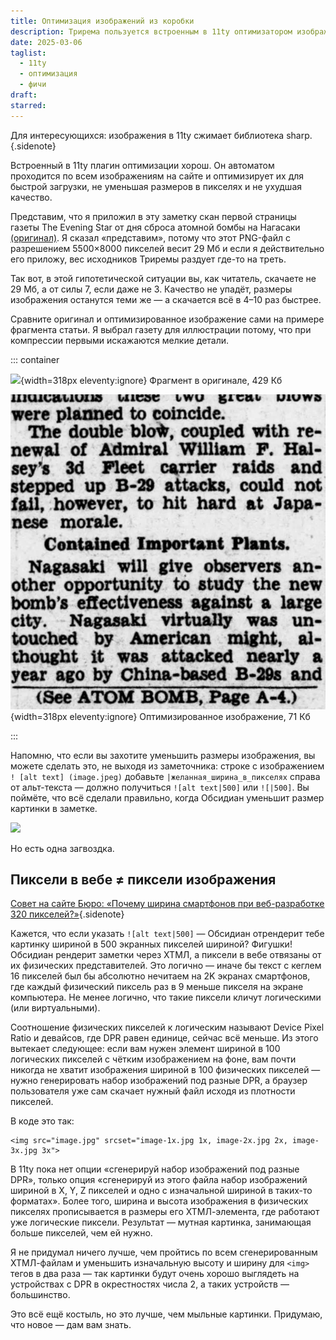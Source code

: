 ```yaml
---
title: Оптимизация изображений из коробки
description: Трирема пользуется встроенным в 11ty оптимизатором изображений и делает это нормально. Вам не нужно думать, как быстро откроется пост с кучей фото и не будет ли прыгать содержимое сайта при догрузке новых изображений. Открывайте эту заметку только если хотите почитать о моих страданиях или о разнице физических и веб-пикселей.
date: 2025-03-06
taglist:
  - 11ty
  - оптимизация
  - фичи
draft: 
starred:
---
```

Для интересующихся: изображения в 11ty сжимает библиотека sharp. {.sidenote}

Встроенный в 11ty плагин оптимизации хорош. Он автоматом проходится по всем изображениям на сайте и оптимизирует их для быстрой загрузки, не уменьшая размеров в пикселях и не ухудшая качество.

Представим, что я приложил в эту заметку скан первой страницы газеты The Evening Star от дня сброса атомной бомбы на Нагасаки [(оригинал)](https://www.loc.gov/resource/sn83045462/1945-08-09/ed-1/?sp=1). Я сказал «представим», потому что этот PNG-файл с разрешением 5500×8000 пикселей весит 29 Мб и если я действительно его приложу, вес исходников Триремы раздует где-то на треть. 

Так вот, в этой гипотетической ситуации вы, как читатель, скачаете не 29 Мб, а от силы 7, если даже не 3. Качество не упадёт, размеры изображения останутся теми же — а скачается всё в 4–10 раз быстрее.

Сравните оригинал и оптимизированное изображение сами на примере фрагмента статьи. Я выбрал газету для иллюстрации потому, что при компрессии первыми искажаются мелкие детали.

::: container 

![](/media/second-atom-bomb-evening-star-front-page_crop.png){width=318px eleventy:ignore} Фрагмент в оригинале, 429 Кб

![second-atom-bomb-evening-star-front-page_crop_width638](media/second-atom-bomb-evening-star-front-page_crop_width638.webp){width=318px eleventy:ignore} Оптимизированное изображение, 71 Кб

:::

Напомню, что если вы захотите уменьшить размеры изображения, вы можете сделать это, не выходя из заметочника: строке с изображением `! [alt text] (image.jpеg)` добавьте `|желанная_ширина_в_пикселях` справа от альт-текста — должно получиться `![alt text|500]` или `![|500]`. Вы поймёте, что всё сделали правильно, когда Обсидиан уменьшит размер картинки в заметке.

![](11ty-images-2.png)

Но есть одна загвоздка.
## Пиксели в вебе ≠ пиксели изображения

[Совет на сайте Бюро: «Почему ширина смартфонов при веб-разработке 320 пикселей?»](https://bureau.ru/soviet/20240111/){.sidenote}

Кажется, что если указать `![alt text|500]` — Обсидиан отрендерит тебе картинку шириной в 500 экранных пикселей шириной? Фигушки! Обсидиан рендерит заметки через ХТМЛ, а пиксели в вебе отвязаны от их физических представителей. Это логично — иначе бы текст с кеглем 16 пикселей был бы абсолютно нечитаем на 2K экранах смартфонов, где каждый физический пиксель раз в 9 меньше пикселя на экране компьютера. Не менее логично, что такие пиксели кличут логическими (или виртуальными).

Соотношение физических пикселей к логическим называют Device Pixel Ratio и девайсов, где DPR равен единице, сейчас всё меньше. Из этого вытекает следующее: если вам нужен элемент шириной в 100 логических пикселей с чётким изображением на фоне, вам почти никогда не хватит изображения шириной в 100 физических пикселей — нужно генерировать набор изображений под разные DPR, а браузер пользователя уже сам скачает нужный файл исходя из плотности пикселей.

В коде это так:
```
<img src="image.jpg" srcset="image-1x.jpg 1x, image-2x.jpg 2x, image-3x.jpg 3x">
```

В 11ty пока нет опции «сгенерируй набор изображений под разные DPR», только опция «сгенерируй из этого файла набор изображений шириной в X, Y, Z пикселей и одно с изначальной шириной в таких-то форматах». Более того, ширина и высота изображения в физических пикселях прописывается в размеры его ХТМЛ-элемента, где работают уже логические пиксели. Результат — мутная картинка, занимающая больше пикселей, чем ей нужно.

Я не придумал ничего лучше, чем пройтись по всем сгенерированным ХТМЛ-файлам и уменьшить изначальную высоту и ширину для `<img>` тегов в два раза — так картинки будут очень хорошо выглядеть на устройствах с DPR в окрестностях числа 2, а таких устройств — большинство.

Это всё ещё костыль, но это лучше, чем мыльные картинки. Придумаю, что новое — дам вам знать.